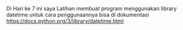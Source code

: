 Di Hari ke 7 ini saya Latihan membuat program menggunakan library datetime untuk cara penggunaannya bisa di dokumentasi 
https://docs.python.org/3/library/datetime.html